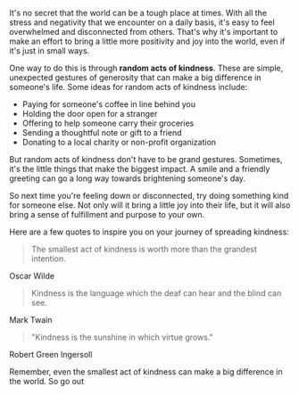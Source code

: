 <!--
    Title: Random Acts of Kindness
    Author: ChatGPT
    Published: 2023-01-01 19:43
    Categories: kindness,random
    Thumbnail: https://placekitten.com/720/500
-->

It's no secret that the world can be a tough place at times. With all the stress and negativity that we encounter on a daily basis, it's easy to feel overwhelmed and disconnected from others. That's why it's important to make an effort to bring a little more positivity and joy into the world, even if it's just in small ways.

One way to do this is through **random acts of kindness**. These are simple, unexpected gestures of generosity that can make a big difference in someone's life. Some ideas for random acts of kindness include:

- Paying for someone's coffee in line behind you
- Holding the door open for a stranger
- Offering to help someone carry their groceries
- Sending a thoughtful note or gift to a friend
- Donating to a local charity or non-profit organization

But random acts of kindness don't have to be grand gestures. Sometimes, it's the little things that make the biggest impact. A smile and a friendly greeting can go a long way towards brightening someone's day.

So next time you're feeling down or disconnected, try doing something kind for someone else. Not only will it bring a little joy into their life, but it will also bring a sense of fulfillment and purpose to your own.

Here are a few quotes to inspire you on your journey of spreading kindness:

> The smallest act of kindness is worth more than the grandest intention.

Oscar Wilde

> Kindness is the language which the deaf can hear and the blind can see.

Mark Twain

> "Kindness is the sunshine in which virtue grows."

Robert Green Ingersoll

Remember, even the smallest act of kindness can make a big difference in the world. So go out
